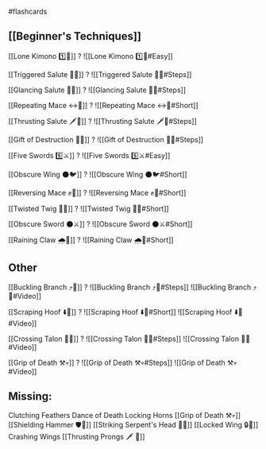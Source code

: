 #flashcards 

## [[Beginner's Techniques]]

[[Lone Kimono 1️⃣👘]]
?
![[Lone Kimono 1️⃣👘#Easy]]
<!--SR:!2024-05-03,138,251-->

[[Triggered Salute 🔫🫡]]
?
![[Triggered Salute 🔫🫡#Steps]]
<!--SR:!2024-12-06,267,248-->

[[Glancing Salute 👀🫡]]
?
![[Glancing Salute 👀🫡#Steps]]
<!--SR:!2024-04-18,31,168-->

[[Repeating Mace ↔️👊]]
?
![[Repeating Mace ↔️👊#Short]]
<!--SR:!2024-04-26,31,183-->

[[Thrusting Salute 🗡️🫡]]
?
![[Thrusting Salute 🗡️🫡#Steps]]
<!--SR:!2024-04-14,13,148-->

[[Gift of Destruction 🎁💥]]
?
![[Gift of Destruction 🎁💥#Steps]]
<!--SR:!2024-08-18,236,308-->

[[Five Swords 5️⃣⚔️]]
?
![[Five Swords 5️⃣⚔️#Easy]]
<!--SR:!2024-05-18,161,288-->

[[Obscure Wing 🌑🐦]]
?
![[Obscure Wing 🌑🐦#Short]]
<!--SR:!2024-07-05,132,254-->

[[Reversing Mace ✊🔄]]
?
![[Reversing Mace ✊🔄#Short]]
<!--SR:!2024-05-27,64,223-->

[[Twisted Twig 🔀🌿]]
?
![[Twisted Twig 🔀🌿#Short]]
<!--SR:!2024-04-12,63,216-->

[[Obscure Sword 🌑⚔️]]
?
![[Obscure Sword 🌑⚔️#Short]]
<!--SR:!2024-04-08,17,130-->

[[Raining Claw 🌧️🐯]]
?
![[Raining Claw 🌧️🐯#Short]]
<!--SR:!2024-06-23,182,271-->

## Other

[[Buckling Branch ⤴️🌳]]
?
![[Buckling Branch ⤴️🌳#Steps]]
![[Buckling Branch ⤴️🌳#Video]]
<!--SR:!2024-04-06,1,214-->

[[Scraping Hoof ⬇️🐎]]
?
![[Scraping Hoof ⬇️🐎#Short]]
![[Scraping Hoof ⬇️🐎#Video]]

[[Crossing Talon 🔀🦅]]
?
![[Crossing Talon 🔀🦅#Steps]]
![[Crossing Talon 🔀🦅#Video]]

[[Grip of Death ⚒️💀]]
?
![[Grip of Death ⚒️💀#Steps]]
![[Grip of Death ⚒️💀#Video]]
## Missing:

Clutching Feathers
Dance of Death
Locking Horns
[[Grip of Death ⚒️💀]]
[[Shielding Hammer 🛡️🔨]]
[[Striking Serpent's Head 🎳🐍]]
[[Locked Wing 🔒🪽]]
Crashing Wings
[[Thrusting Prongs 🗡️ 🍴]]
